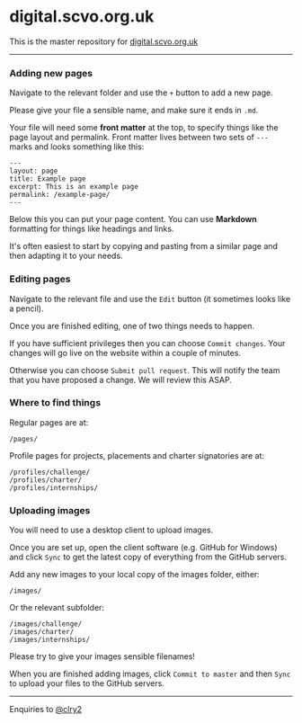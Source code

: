 # digital.scvo.org.uk

This is the master repository for [digital.scvo.org.uk](http://digital.scvo.org.uk)

---

### Adding new pages

Navigate to the relevant folder and use the `+` button to add a new page.

Please give your file a sensible name, and make sure it ends in `.md`.

Your file will need some **front matter** at the top, to specify things like the page layout and permalink. Front matter lives between two sets of `---` marks and looks something like this:

```
---
layout: page
title: Example page
excerpt: This is an example page
permalink: /example-page/
---
```

Below this you can put your page content. You can use **Markdown** formatting for things like headings and links.

It's often easiest to start by copying and pasting from a similar page and then adapting it to your needs.

### Editing pages

Navigate to the relevant file and use the `Edit` button (it sometimes looks like a pencil).

Once you are finished editing, one of two things needs to happen.

If you have sufficient privileges then you can choose `Commit changes`. Your changes will go live on the website within a couple of minutes.

Otherwise you can choose `Submit pull request`. This will notify the team that you have proposed a change. We will review this ASAP.

### Where to find things

Regular pages are at:

```
/pages/
```

Profile pages for projects, placements and charter signatories are at:

```
/profiles/challenge/
/profiles/charter/
/profiles/internships/
```

### Uploading images

You will need to use a desktop client to upload images.

Once you are set up, open the client software (e.g. GitHub for Windows) and click `Sync` to get the latest copy of everything from the GitHub servers.

Add any new images to your local copy of the images folder, either:

```
/images/
```

Or the relevant subfolder:

```
/images/challenge/
/images/charter/
/images/internships/
```

Please try to give your images sensible filenames!

When you are finished adding images, click `Commit to master` and then `Sync` to upload your files to the GitHub servers.

---

Enquiries to [@clry2](https://github.com/clry2)
